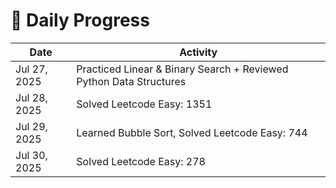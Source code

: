 # 📘 Daily Progress

| Date        | Activity                                                            |
|-------------|---------------------------------------------------------------------|
| Jul 27, 2025 | Practiced Linear & Binary Search + Reviewed Python Data Structures |
| Jul 28, 2025 | Solved Leetcode Easy: 1351                                         |
| Jul 29, 2025 | Learned Bubble Sort, Solved Leetcode Easy: 744                     |
| Jul 30, 2025 | Solved Leetcode Easy: 278                                          |

